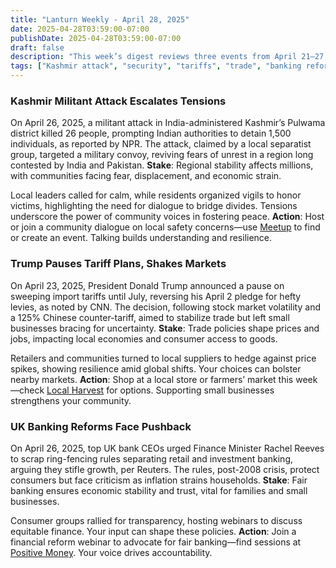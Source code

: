 ```yaml
---
title: "Lanturn Weekly - April 28, 2025"
date: 2025-04-28T03:59:00-07:00
publishDate: 2025-04-28T03:59:00-07:00
draft: false
description: "This week’s digest reviews three events from April 21–27, 2025: a Kashmir militant attack, Trump’s tariff policy shift, and UK banking reform talks. With insights into security, trade, and financial equity, we suggest actions like community dialogues, local shopping, and webinars to connect and respond."
tags: ["Kashmir attack", "security", "tariffs", "trade", "banking reform", "dialogue", "local shopping", "webinar", "community", "responsibility"]
---
```


<!-- Weekly Digest: 3 stories, 3 actions, 2 skills -->
<!-- Skills: Connection, Responsibility -->

### Kashmir Militant Attack Escalates Tensions
On April 26, 2025, a militant attack in India-administered Kashmir’s Pulwama district killed 26 people, prompting Indian authorities to detain 1,500 individuals, as reported by NPR. The attack, claimed by a local separatist group, targeted a military convoy, reviving fears of unrest in a region long contested by India and Pakistan. **Stake**: Regional stability affects millions, with communities facing fear, displacement, and economic strain.

Local leaders called for calm, while residents organized vigils to honor victims, highlighting the need for dialogue to bridge divides. Tensions underscore the power of community voices in fostering peace. **Action**: Host or join a community dialogue on local safety concerns—use [Meetup](https://www.meetup.com) to find or create an event. Talking builds understanding and resilience. <!-- Connection -->[](https://www.npr.org/sections/world/)

### Trump Pauses Tariff Plans, Shakes Markets
On April 23, 2025, President Donald Trump announced a pause on sweeping import tariffs until July, reversing his April 2 pledge for hefty levies, as noted by CNN. The decision, following stock market volatility and a 125% Chinese counter-tariff, aimed to stabilize trade but left small businesses bracing for uncertainty. **Stake**: Trade policies shape prices and jobs, impacting local economies and consumer access to goods.

Retailers and communities turned to local suppliers to hedge against price spikes, showing resilience amid global shifts. Your choices can bolster nearby markets. **Action**: Shop at a local store or farmers’ market this week—check [Local Harvest](https://www.localharvest.org) for options. Supporting small businesses strengthens your community. <!-- Connection -->[](https://www.cnn.com/2025/04/27/politics/tariffs-trump-trade-war/index.html)

### UK Banking Reforms Face Pushback
On April 26, 2025, top UK bank CEOs urged Finance Minister Rachel Reeves to scrap ring-fencing rules separating retail and investment banking, arguing they stifle growth, per Reuters. The rules, post-2008 crisis, protect consumers but face criticism as inflation strains households. **Stake**: Fair banking ensures economic stability and trust, vital for families and small businesses.

Consumer groups rallied for transparency, hosting webinars to discuss equitable finance. Your input can shape these policies. **Action**: Join a financial reform webinar to advocate for fair banking—find sessions at [Positive Money](https://positivemoney.org). Your voice drives accountability. <!-- Responsibility -->[](https://www.reuters.com/world/uk/)